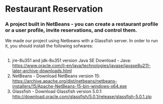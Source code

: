 # Restaurant Reservation
### A project built in NetBeans - you can create a restaurant profile or a user profile, invite reservations, and control them.
We made our project using Netbeans with a Glassfish server. In order to run it, you should install the following sofwares:<br><br>
1. jre-8u351 and jdk-8u351 version Java SE Download - Java:<br>
https://www.oracle.com/il-en/java/technologies/javase/javase8u211-later-archive-downloads.html<br>
2. NetBeans - Download NetBeans version 15:<br>
https://archive.apache.org/dist/netbeans/netbeans-installers/15/Apache-NetBeans-15-bin-windows-x64.exe<br>
3. Glassfish - Download Glassfish version 5.0.1:<br>
http://download.oracle.com/glassfish/5.0.1/release/glassfish-5.0.1.zip<br>
